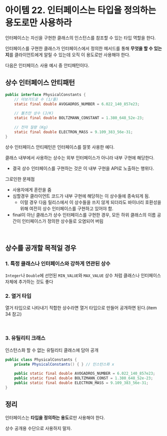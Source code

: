 # 아이템 22. 인터페이스는 타입을 정의하는 용도로만 사용하라

인터페이스는 자신을 구현한 클래스의 인스턴스를 참조할 수 있는 타입 역할을 한다.

인터페이스를 구현한 클래스가 인터페이스에서 정의한 메서드를 통해 **무엇을 할 수 있는지**를 클라이언트에게 알릴 수 있는데 오직 이 용도로만 사용해야 한다.



다음은 인터페이스 사용 예시 중 안티패턴이다.



## 상수 인터페이스 안티패턴



```java
public interface PhysicalConstants {
	// 아보가드로 수 (1/몰)
	static final double AVOGADROS_NUMBER = 6.022_140_857e23;
    
	// 볼츠만 상수 (J/K)
	static final double BOLTZMANN_CONSTANT = 1.380_648_52e-23;
    
	// 전자 질량 (Kg)
	static final double ELECTRON_MASS = 9.109_383_56e-31;
}
```



상수 인터페이스 안티패턴은 인터페이스를 잘못 사용한 예다.

클래스 내부에서 사용하는 상수는 외부 인터페이스가 아니라 내부 구현에 해당한다. 

- 결국 상수 인터페이스를 구현하는 것은 이 내부 구현을 API로 노출하는 행위다.



그로인한 문제점

- 사용자에게 혼란을 줌
- 심할경우 클라이언트 코드가 내부 구현에 해당하는 이 상수들에 종속되게 됨.
  - 이럴 경우 다음 릴리스에서 이 상수들을 쓰지 않게 되더라도 바이너리 호환성을 위해 여전히 상수 인터페이스를 구현하고 있어야 함.
- final이 아닌 클래스가 상수 인터페이스를 구현한 경우, 모든 하위 클래스의 이름 공간이 인터페이스가 정의한 상수들로 오염되어 버림



<br>

## 상수를 공개할 목적일 경우



### 1. 특정 클래스나 인터페이스와 강하게 연관된 상수

`Integer`나 `Double`에 선언된 `MIN_VALUE`와 `MAX_VALUE` 상수 처럼 클래스나 인터페이스 자체에 추가하는 것도 좋다



### 2. 열거 타입

열거 타입으로 나타내기 적합한 상수라면 열거 타입으로 만들어 공개하면 된다.(item 34 참고)

<br>

### 3. 유틸리티 크래스

인스턴스화 할 수 없는 유틸리티 클래스에 담아 공개

```java
public class PhysicalConstants {
	private PhysicalConstants() { } // 인스턴스화 x
    
	public static final double AVOGADROS_NUMBER = 6.022_140_857e23;
	public static final double BOLTZMANN_CONST = 1.380_648_52e-23;
	public static final double ELECTRON_MASS = 9.109_383_56e-31;
}
```





## 정리

인터페이스는 **타입을 정의하는 용도**로만 사용해야 한다.

상수 공개용 수단으로 사용하지 말자.
